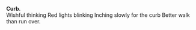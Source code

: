 **Curb**.  
Wishful thinking
Red lights blinking
Inching slowly for the curb
Better walk than run over.
